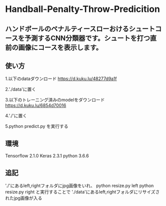 # Handball-Penalty-Throw-Predicition

## ハンドボールのペナルティースローおけるシュートコースを予測するCNN分類器です。シュートを打つ直前の画像にコースを表示します。

## 使い方
1.以下のdataダウンロード
https://d.kuku.lu/48277d9a1f

2.'./data'に置く

3.以下のトレーニング済みのmodelをダウンロード
https://d.kuku.lu/6854d70016

4.'./'に置く

5.python predict.py を実行する

## 環境
Tensorflow 2.1.0
Keras 2.3.1
python 3.6.6

## 追記
'./'にあるleft,rightフォルダにjpg画像をいれ、
python resize.py left
python resize.py right
と実行することで
'./data'にあるleft,rightフォルダにリサイズされたjpg画像が入る
